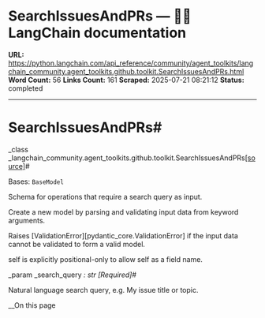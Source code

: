 # SearchIssuesAndPRs — 🦜🔗 LangChain  documentation

**URL:** https://python.langchain.com/api_reference/community/agent_toolkits/langchain_community.agent_toolkits.github.toolkit.SearchIssuesAndPRs.html
**Word Count:** 56
**Links Count:** 161
**Scraped:** 2025-07-21 08:21:12
**Status:** completed

---

# SearchIssuesAndPRs\#

_class _langchain\_community.agent\_toolkits.github.toolkit.SearchIssuesAndPRs[\[source\]](https://python.langchain.com/api_reference/_modules/langchain_community/agent_toolkits/github/toolkit.html#SearchIssuesAndPRs)\#     

Bases: `BaseModel`

Schema for operations that require a search query as input.

Create a new model by parsing and validating input data from keyword arguments.

Raises \[ValidationError\]\[pydantic\_core.ValidationError\] if the input data cannot be validated to form a valid model.

self is explicitly positional-only to allow self as a field name.

_param _search\_query _: str_ _\[Required\]_\#     

Natural language search query, e.g. My issue title or topic.

__On this page